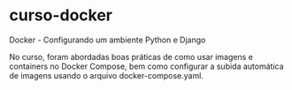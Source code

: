 # curso-docker
Docker - Configurando um ambiente Python e Django

No curso, foram abordadas boas práticas de como usar imagens e containers no Docker Compose, bem como configurar a subida automática de imagens usando o arquivo docker-compose.yaml.
